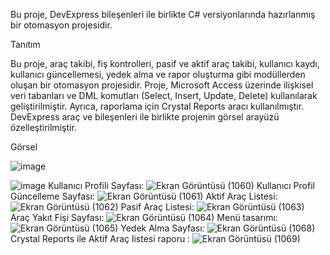 
Bu proje, DevExpress bileşenleri ile birlikte C# versiyonlarında hazırlanmış bir otomasyon projesidir.

Tanıtım        

Bu proje, araç takibi, fiş kontrolleri, pasif ve aktif araç takibi, kullanıcı kaydı, kullanıcı güncellemesi, yedek alma ve rapor oluşturma gibi modüllerden oluşan bir otomasyon projesidir. Proje, Microsoft Access üzerinde ilişkisel veri tabanları ve DML komutları (Select, Insert, Update, Delete) kullanılarak geliştirilmiştir. Ayrıca, raporlama için Crystal Reports aracı kullanılmıştır. DevExpress araç ve bileşenleri ile birlikte projenin görsel arayüzü özelleştirilmiştir.

Görsel 


![image](https://github.com/user-attachments/assets/be4a0ff5-676e-4789-a50d-7aa94492def9)

![image](https://github.com/user-attachments/assets/883db59b-62ae-41f5-89c4-39ebccf3f917)
Kullanıcı Profili Sayfası:
![Ekran Görüntüsü (1060)](https://github.com/user-attachments/assets/a7c50887-0fe5-48a1-a351-69fbd4ee9444)
Kullanıcı Profil Güncelleme Sayfası:
![Ekran Görüntüsü (1061)](https://github.com/user-attachments/assets/773cec62-301e-486e-9443-b8b068d82c5d)
Aktif Araç Listesi:
![Ekran Görüntüsü (1062)](https://github.com/user-attachments/assets/88a9ab46-d92e-4d0e-9c9f-8b0a9ea2b4a0)
Pasif Araç Listesi:
![Ekran Görüntüsü (1063)](https://github.com/user-attachments/assets/9fa63ef5-5f7a-4324-a7f3-d77b4c1ffafb)
Araç Yakıt Fişi Sayfası:
![Ekran Görüntüsü (1064)](https://github.com/user-attachments/assets/6a1af667-401a-4e65-9a44-c242a875d67a)
Menü tasarımı:
![Ekran Görüntüsü (1065)](https://github.com/user-attachments/assets/f74138e9-c5b1-45ed-a65b-da14350bc907)
Yedek Alma Sayfası:
![Ekran Görüntüsü (1068)](https://github.com/user-attachments/assets/0340b3eb-5dc1-40ea-b740-892d263f2d29)
Crystal Reports ile Aktif Araç listesi raporu :
![Ekran Görüntüsü (1069)](https://github.com/user-attachments/assets/89463166-9611-4746-bbba-0fe2f63c7851)












